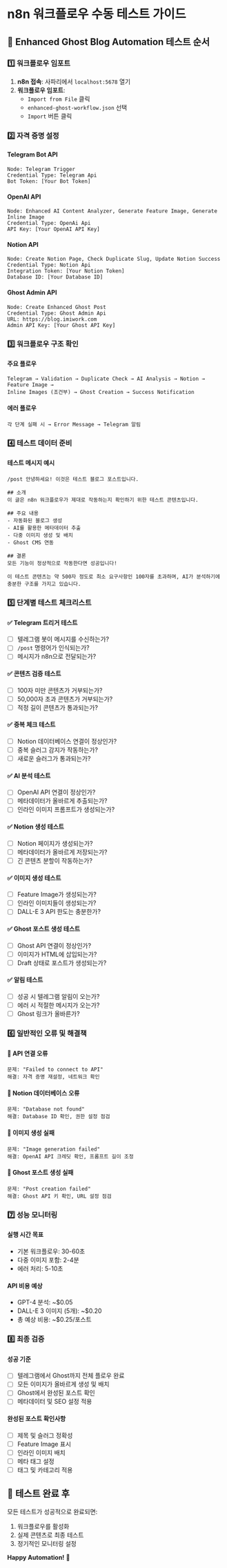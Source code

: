 # n8n 워크플로우 수동 테스트 가이드

## 🎯 Enhanced Ghost Blog Automation 테스트 순서

### 1️⃣ **워크플로우 임포트**

1. **n8n 접속**: 사파리에서 `localhost:5678` 열기
2. **워크플로우 임포트**:
   - `Import from File` 클릭
   - `enhanced-ghost-workflow.json` 선택
   - `Import` 버튼 클릭

### 2️⃣ **자격 증명 설정**

#### **Telegram Bot API**
```
Node: Telegram Trigger
Credential Type: Telegram Api
Bot Token: [Your Bot Token]
```

#### **OpenAI API**
```
Node: Enhanced AI Content Analyzer, Generate Feature Image, Generate Inline Image
Credential Type: OpenAi Api
API Key: [Your OpenAI API Key]
```

#### **Notion API**
```
Node: Create Notion Page, Check Duplicate Slug, Update Notion Success
Credential Type: Notion Api
Integration Token: [Your Notion Token]
Database ID: [Your Database ID]
```

#### **Ghost Admin API**
```
Node: Create Enhanced Ghost Post
Credential Type: Ghost Admin Api
URL: https://blog.imiwork.com
Admin API Key: [Your Ghost API Key]
```

### 3️⃣ **워크플로우 구조 확인**

#### **주요 플로우**
```
Telegram → Validation → Duplicate Check → AI Analysis → Notion → Feature Image → 
Inline Images (조건부) → Ghost Creation → Success Notification
```

#### **에러 플로우**
```
각 단계 실패 시 → Error Message → Telegram 알림
```

### 4️⃣ **테스트 데이터 준비**

#### **테스트 메시지 예시**
```
/post 안녕하세요! 이것은 테스트 블로그 포스트입니다. 

## 소개
이 글은 n8n 워크플로우가 제대로 작동하는지 확인하기 위한 테스트 콘텐츠입니다.

## 주요 내용
- 자동화된 블로그 생성
- AI를 활용한 메타데이터 추출
- 다중 이미지 생성 및 배치
- Ghost CMS 연동

## 결론
모든 기능이 정상적으로 작동한다면 성공입니다!

이 테스트 콘텐츠는 약 500자 정도로 최소 요구사항인 100자를 초과하며, AI가 분석하기에 충분한 구조를 가지고 있습니다.
```

### 5️⃣ **단계별 테스트 체크리스트**

#### **✅ Telegram 트리거 테스트**
- [ ] 텔레그램 봇이 메시지를 수신하는가?
- [ ] `/post` 명령어가 인식되는가?
- [ ] 메시지가 n8n으로 전달되는가?

#### **✅ 콘텐츠 검증 테스트**
- [ ] 100자 미만 콘텐츠가 거부되는가?
- [ ] 50,000자 초과 콘텐츠가 거부되는가?
- [ ] 적정 길이 콘텐츠가 통과되는가?

#### **✅ 중복 체크 테스트**
- [ ] Notion 데이터베이스 연결이 정상인가?
- [ ] 중복 슬러그 감지가 작동하는가?
- [ ] 새로운 슬러그가 통과되는가?

#### **✅ AI 분석 테스트**
- [ ] OpenAI API 연결이 정상인가?
- [ ] 메타데이터가 올바르게 추출되는가?
- [ ] 인라인 이미지 프롬프트가 생성되는가?

#### **✅ Notion 생성 테스트**
- [ ] Notion 페이지가 생성되는가?
- [ ] 메타데이터가 올바르게 저장되는가?
- [ ] 긴 콘텐츠 분할이 작동하는가?

#### **✅ 이미지 생성 테스트**
- [ ] Feature Image가 생성되는가?
- [ ] 인라인 이미지들이 생성되는가?
- [ ] DALL-E 3 API 한도는 충분한가?

#### **✅ Ghost 포스트 생성 테스트**
- [ ] Ghost API 연결이 정상인가?
- [ ] 이미지가 HTML에 삽입되는가?
- [ ] Draft 상태로 포스트가 생성되는가?

#### **✅ 알림 테스트**
- [ ] 성공 시 텔레그램 알림이 오는가?
- [ ] 에러 시 적절한 메시지가 오는가?
- [ ] Ghost 링크가 올바른가?

### 6️⃣ **일반적인 오류 및 해결책**

#### **🔧 API 연결 오류**
```
문제: "Failed to connect to API"
해결: 자격 증명 재설정, 네트워크 확인
```

#### **🔧 Notion 데이터베이스 오류**
```
문제: "Database not found"
해결: Database ID 확인, 권한 설정 점검
```

#### **🔧 이미지 생성 실패**
```
문제: "Image generation failed"
해결: OpenAI API 크레딧 확인, 프롬프트 길이 조정
```

#### **🔧 Ghost 포스트 생성 실패**
```
문제: "Post creation failed"
해결: Ghost API 키 확인, URL 설정 점검
```

### 7️⃣ **성능 모니터링**

#### **실행 시간 목표**
- 기본 워크플로우: 30-60초
- 다중 이미지 포함: 2-4분
- 에러 처리: 5-10초

#### **API 비용 예상**
- GPT-4 분석: ~$0.05
- DALL-E 3 이미지 (5개): ~$0.20
- 총 예상 비용: ~$0.25/포스트

### 8️⃣ **최종 검증**

#### **성공 기준**
- [ ] 텔레그램에서 Ghost까지 전체 플로우 완료
- [ ] 모든 이미지가 올바르게 생성 및 배치
- [ ] Ghost에서 완성된 포스트 확인
- [ ] 메타데이터 및 SEO 설정 적용

#### **완성된 포스트 확인사항**
- [ ] 제목 및 슬러그 정확성
- [ ] Feature Image 표시
- [ ] 인라인 이미지 배치
- [ ] 메타 태그 설정
- [ ] 태그 및 카테고리 적용

## 🎉 **테스트 완료 후**

모든 테스트가 성공적으로 완료되면:
1. 워크플로우를 활성화
2. 실제 콘텐츠로 최종 테스트
3. 정기적인 모니터링 설정

**Happy Automation!** 🚀